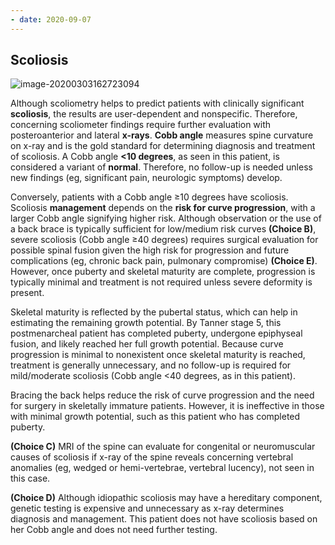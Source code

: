 ```yaml
---
- date: 2020-09-07
---
```


## Scoliosis

<!-- scoliosis management -->

![image-20200303162723094](https://photos.thisispiggy.com/file/wikiFiles/image-20200303162723094.png)

Although scoliometry helps to predict patients with clinically significant **scoliosis**, the results are user-dependent and nonspecific. Therefore, concerning scoliometer findings require further evaluation with posteroanterior and lateral **x-rays**. **Cobb angle** measures spine curvature on x-ray and is the gold standard for determining diagnosis and treatment of scoliosis. A Cobb angle **<10 degrees**, as seen in this patient, is considered a variant of **normal**. Therefore, no follow-up is needed unless new findings (eg, significant pain, neurologic symptoms) develop.

Conversely, patients with a Cobb angle ≥10 degrees have scoliosis. Scoliosis **management** depends on the **risk for curve progression**, with a larger Cobb angle signifying higher risk. Although observation or the use of a back brace is typically sufficient for low/medium risk curves **(Choice B)**, severe scoliosis (Cobb angle ≥40 degrees) requires surgical evaluation for possible spinal fusion given the high risk for progression and future complications (eg, chronic back pain, pulmonary compromise) **(Choice E)**. However, once puberty and skeletal maturity are complete, progression is typically minimal and treatment is not required unless severe deformity is present.

Skeletal maturity is reflected by the pubertal status, which can help in estimating the remaining growth potential.  By Tanner stage 5, this postmenarcheal patient has completed puberty, undergone epiphyseal fusion, and likely reached her full growth potential.  Because curve progression is minimal to nonexistent once skeletal maturity is reached, treatment is generally unnecessary, and no follow-up is required for mild/moderate scoliosis (Cobb angle <40 degrees, as in this patient).

Bracing the back helps reduce the risk of curve progression and the need for surgery in skeletally immature patients.  However, it is ineffective in those with minimal growth potential, such as this patient who has completed puberty.

**(Choice C)** MRI of the spine can evaluate for congenital or neuromuscular causes of scoliosis if x-ray of the spine reveals concerning vertebral anomalies (eg, wedged or hemi-vertebrae, vertebral lucency), not seen in this case.

**(Choice D)** Although idiopathic scoliosis may have a hereditary component, genetic testing is expensive and unnecessary as x-ray determines diagnosis and management. This patient does not have scoliosis based on her Cobb angle and does not need further testing.
